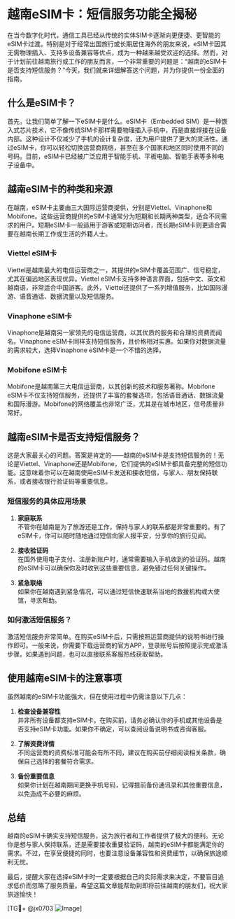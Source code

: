 # 越南eSIM卡：短信服务功能全揭秘

在当今数字化时代，通信工具已经从传统的实体SIM卡逐渐向更便捷、更智能的eSIM卡过渡。特别是对于经常出国旅行或长期居住海外的朋友来说，eSIM卡因其无需物理插入、支持多设备兼容等优点，成为一种越来越受欢迎的选择。然而，对于计划前往越南旅行或工作的朋友而言，一个非常重要的问题是：“越南的eSIM卡是否支持短信服务？”今天，我们就来详细解答这个问题，并为你提供一份全面的指南。

## 什么是eSIM卡？

首先，让我们简单了解一下eSIM卡是什么。eSIM卡（Embedded SIM）是一种嵌入式芯片技术，它不像传统SIM卡那样需要物理插入手机中，而是直接焊接在设备内部。这种设计不仅减少了手机的设计复杂度，还为用户提供了更大的灵活性。通过eSIM卡，你可以轻松切换运营商网络，甚至在多个国家和地区同时使用不同的号码。目前，eSIM卡已经被广泛应用于智能手机、平板电脑、智能手表等多种电子设备中。

## 越南eSIM卡的种类和来源

在越南，eSIM卡主要由三大国际运营商提供，分别是Viettel、Vinaphone和Mobifone。这些运营商提供的eSIM卡通常分为短期和长期两种类型，适合不同需求的用户。短期eSIM卡一般适用于游客或短期访问者，而长期eSIM卡则更适合需要在越南长期工作或生活的外籍人士。

### Viettel eSIM卡

Viettel是越南最大的电信运营商之一，其提供的eSIM卡覆盖范围广、信号稳定，尤其在偏远地区表现优异。Viettel eSIM卡支持多种语言界面，包括中文、英文和越南语，非常适合中国游客。此外，Viettel还提供了一系列增值服务，比如国际漫游、语音通话、数据流量以及短信服务。

### Vinaphone eSIM卡

Vinaphone是越南另一家领先的电信运营商，以其优质的服务和合理的资费而闻名。Vinaphone eSIM卡同样支持短信服务，且价格相对实惠。如果你对数据流量的需求较大，选择Vinaphone eSIM卡是一个不错的选择。

### Mobifone eSIM卡

Mobifone是越南第三大电信运营商，以其创新的技术和服务著称。Mobifone eSIM卡不仅支持短信服务，还提供了丰富的套餐选项，包括语音通话、数据流量和国际漫游。Mobifone的网络覆盖也非常广泛，尤其是在城市地区，信号质量非常好。

## 越南eSIM卡是否支持短信服务？

这是大家最关心的问题。答案是肯定的——越南的eSIM卡是支持短信服务的！无论是Viettel、Vinaphone还是Mobifone，它们提供的eSIM卡都具备完整的短信功能。这意味着你可以在越南使用eSIM卡发送和接收短信，与家人、朋友保持联系，或者接收银行验证码等重要信息。

### 短信服务的具体应用场景

1. **家庭联系**  
   不管你在越南是为了旅游还是工作，保持与家人的联系都是非常重要的。有了eSIM卡，你可以随时随地通过短信向家人报平安，分享你的旅行见闻。

2. **接收验证码**  
   在国外使用电子支付、注册新账户时，通常需要输入手机收到的验证码。越南的eSIM卡可以确保你及时收到这些重要信息，避免错过任何关键操作。

3. **紧急联络**  
   如果你在越南遇到紧急情况，可以通过短信快速联系当地的救援机构或大使馆，寻求帮助。

### 如何激活短信服务？

激活短信服务非常简单。在购买eSIM卡后，只需按照运营商提供的说明书进行操作即可。一般来说，你需要下载运营商的官方APP，登录账号后按照提示完成激活步骤。如果遇到问题，也可以直接联系客服热线获取帮助。

## 使用越南eSIM卡的注意事项

虽然越南的eSIM卡功能强大，但在使用过程中仍需注意以下几点：

1. **检查设备兼容性**  
   并非所有设备都支持eSIM卡。在购买前，请务必确认你的手机或其他设备是否支持eSIM卡功能。如果你不确定，可以查阅设备说明书或咨询客服。

2. **了解资费详情**  
   不同运营商的资费标准可能会有所不同，建议在购买前仔细阅读相关条款，确保自己选择的套餐符合需求。

3. **备份重要信息**  
   如果你计划在越南期间更换手机号码，记得提前备份通讯录和其他重要信息，以免造成不必要的麻烦。

## 总结

越南的eSIM卡确实支持短信服务，这为旅行者和工作者提供了极大的便利。无论你是想与家人保持联系，还是需要接收重要验证码，越南的eSIM卡都能满足你的需求。不过，在享受便捷的同时，也要注意设备兼容性和资费细节，以确保旅途顺利无忧。

最后，提醒大家在选择eSIM卡时一定要根据自己的实际需求来决定，不要盲目追求低价而忽略了服务质量。希望这篇文章能帮助到即将前往越南的朋友们，祝大家旅途愉快！

[TG💪+ @jx0703 ![Image](https://github.com/user-attachments/assets/dbca1d08-cadb-493c-b0ec-ad6f7a83f270)]